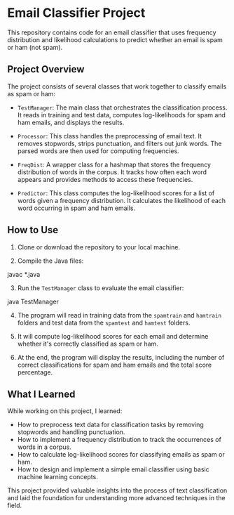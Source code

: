 # Email Classifier Project

This repository contains code for an email classifier that uses frequency distribution and likelihood calculations to predict whether an email is spam or ham (not spam).

## Project Overview

The project consists of several classes that work together to classify emails as spam or ham:

- `TestManager`: The main class that orchestrates the classification process. It reads in training and test data, computes log-likelihoods for spam and ham emails, and displays the results.

- `Processor`: This class handles the preprocessing of email text. It removes stopwords, strips punctuation, and filters out junk words. The parsed words are then used for computing frequencies.

- `FreqDist`: A wrapper class for a hashmap that stores the frequency distribution of words in the corpus. It tracks how often each word appears and provides methods to access these frequencies.

- `Predictor`: This class computes the log-likelihood scores for a list of words given a frequency distribution. It calculates the likelihood of each word occurring in spam and ham emails.

## How to Use

1. Clone or download the repository to your local machine.

2. Compile the Java files:

javac *.java

3. Run the `TestManager` class to evaluate the email classifier:

java TestManager

4. The program will read in training data from the `spamtrain` and `hamtrain` folders and test data from the `spamtest` and `hamtest` folders.

5. It will compute log-likelihood scores for each email and determine whether it's correctly classified as spam or ham.

6. At the end, the program will display the results, including the number of correct classifications for spam and ham emails and the total score percentage.

## What I Learned

While working on this project, I learned:

- How to preprocess text data for classification tasks by removing stopwords and handling punctuation.
- How to implement a frequency distribution to track the occurrences of words in a corpus.
- How to calculate log-likelihood scores for classifying emails as spam or ham.
- How to design and implement a simple email classifier using basic machine learning concepts.

This project provided valuable insights into the process of text classification and laid the foundation for understanding more advanced techniques in the field.
